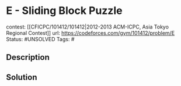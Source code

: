 # E - Sliding Block Puzzle

contest: [[CFICPC/101412/101412|2012-2013 ACM-ICPC, Asia Tokyo Regional Contest]]
url: https://codeforces.com/gym/101412/problem/E
Status: #UNSOLVED
Tags: #

## Description

## Solution

